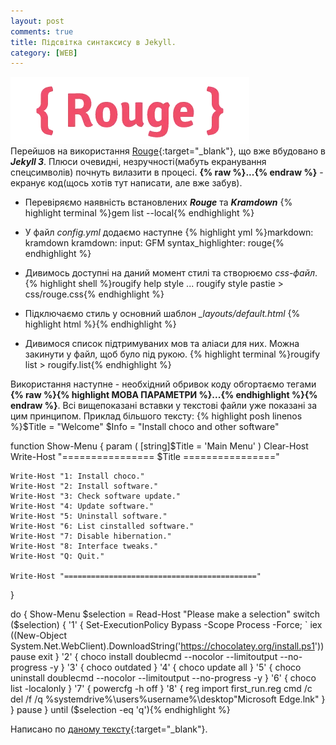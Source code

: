 ```yaml
---
layout: post
comments: true
title: Підсвітка синтаксису в Jekyll.
category: [WEB]
---
```

![rouge logo](/assets/media/rouge.webp?style=head)  
Перейшов на використання [Rouge](http://rouge.jneen.net/ "Rouge"){:target="_blank"}, що вже вбудовано в ***Jekyll 3***. <!--more-->Плюси очевидні, незручності(мабуть екранування спецсимволів) почнуть вилазити в процесі.  **&#123;% rаw %&#125;...&#123;% endrаw %&#125;** - екранує код(щось хотів тут написати, але вже забув).

- Перевіряємо наявність встановлених ***Rouge*** та ***Kramdown***
    {% highlight terminal %}gem list --local{% endhighlight %}
- У файл *config.yml* додаємо наступне
    {% highlight yml %}markdown: kramdown
kramdown:
  input: GFM
  syntax_highlighter: rouge{% endhighlight %}
- Дивимось доступні на даний момент стилі та створюємо *css-файл*.
    {% highlight shell %}rougify help style
...
rougify style pastie > css/rouge.css{% endhighlight %}

- Підключаємо стиль у основний шаблон *_layouts/default.html*
    {% highlight html %}<link rel="stylesheet" href="/assets/css/rouge.css">{% endhighlight %}
- Дивимося список підтримуваних мов та аліаси для них. Можна закинути у файл, щоб було під рукою.
    {% highlight terminal %}rougify list > rougify.list{% endhighlight %}

Використання наступне - необхідний обривок коду обгортаємо тегами **{% raw %}{% highlight МОВА ПАРАМЕТРИ %}...{% endhighlight %}{% endraw %}**. Всі вищепоказані вставки у текстові файли уже показані за цим принципом. Приклад більшого тексту:
  {% highlight posh linenos %}$Title = "Welcome"
$Info = "Install choco and other software"

function Show-Menu {
    param (
        [string]$Title = 'Main Menu'
    )
    Clear-Host
    Write-Host "================ $Title ================"

    Write-Host "1: Install choco."
    Write-Host "2: Install software."
    Write-Host "3: Check software update."
    Write-Host "4: Update software."
    Write-Host "5: Uninstall software."
    Write-Host "6: List cinstalled software."
    Write-Host "7: Disable hibernation."
    Write-Host "8: Interface tweaks."
    Write-Host "Q: Quit."

    Write-Host "==========================================="
}

do
 {
    Show-Menu
    $selection = Read-Host "Please make a selection"
    switch ($selection)
    {
    '1' {
    Set-ExecutionPolicy Bypass -Scope Process -Force; `
    iex ((New-Object System.Net.WebClient).DownloadString('https://chocolatey.org/install.ps1'))
    pause
    exit
    } '2' {
    choco install doublecmd --nocolor --limitoutput --no-progress -y
    } '3' {
    choco outdated
    } '4' {
    choco update all
    } '5' {
    choco uninstall doublecmd --nocolor --limitoutput --no-progress -y
    } '6' {
    choco list -localonly
    } '7' {
    powercfg -h off
    } '8' {
    reg import first_run.reg
	cmd /c del /f /q %systemdrive%\users\%username%\desktop\"Microsoft Edge.lnk"
    }
    }
    pause
 }
 until ($selection -eq 'q'){% endhighlight %}

Написано по [даному тексту](https://bnhr.xyz/2017/03/25/add-syntax-highlighting-to-your-jekyll-site-with-rouge.html "Rouge"){:target="_blank"}.
